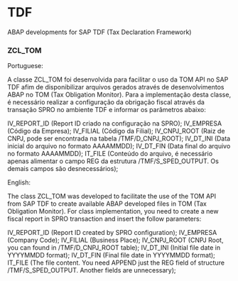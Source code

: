 # TDF
ABAP developments for SAP TDF (Tax Declaration Framework)

### ZCL_TOM ###

Portuguese:

A classe ZCL_TOM foi desenvolvida para facilitar o uso da TOM API no SAP TDF afim de disponibilizar arquivos gerados através de desenvolvimentos ABAP no TOM (Tax Obligation Monitor). Para a implementação desta classe, é necessário realizar a configuração da obrigação fiscal através da transação SPRO no ambiente TDF e informar os parâmetros abaixo:

IV_REPORT_ID (Report ID criado na configuração na SPRO);
IV_EMPRESA (Código da Empresa);
IV_FILIAL (Código da Filial);
IV_CNPJ_ROOT (Raiz de CNPJ, pode ser encontrada na tabela /TMF/D_CNPJ_ROOT);
IV_DT_INI (Data inicial do arquivo no formato AAAAMMDD);
IV_DT_FIN (Data final do arquivo no formato AAAAMMDD);
IT_FILE (Conteúdo do arquivo, é necessário apenas alimentar o campo REG da estrutura /TMF/S_SPED_OUTPUT. Os demais campos são desnecessários);

English:

The class ZCL_TOM was developed to facilitate the use of the TOM API from SAP TDF to create available ABAP developed files in TOM (Tax Obligation Monitor). For class implementation, you need to create a new fiscal report in SPRO transaction and insert the follow parameters:

IV_REPORT_ID (Report ID created by SPRO configuration);
IV_EMPRESA (Company Code);
IV_FILIAL (Business Place);
IV_CNPJ_ROOT (CNPJ Root, you can found in /TMF/D_CNPJ_ROOT table);
IV_DT_INI (Initial file date in YYYYMMDD format);
IV_DT_FIN (Final file date in YYYYMMDD format);
IT_FILE (The file content. You need APPEND just the REG field of structure /TMF/S_SPED_OUTPUT. Another fields are unnecessary);
